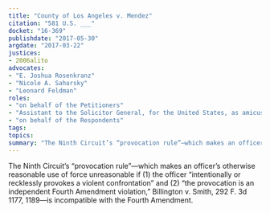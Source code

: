 ```yaml
---
title: "County of Los Angeles v. Mendez"
citation: "581 U.S. ___"
docket: "16-369"
publishdate: "2017-05-30"
argdate: "2017-03-22"
justices:
- 2006alito
advocates:
- "E. Joshua Rosenkranz"
- "Nicole A. Saharsky"
- "Leonard Feldman"
roles:
- "on behalf of the Petitioners"
- "Assistant to the Solicitor General, for the United States, as amicus curiae, supporting the Petitioners"
- "on behalf of the Respondents"
tags:
topics:
summary: "The Ninth Circuit’s “provocation rule”—which makes an officer’s otherwise reasonable use of force unreasonable if (1) the officer “intentionally or recklessly provokes a violent confrontation” and (2) “the provocation is an independent Fourth Amendment violation,” Billington v. Smith, 292 F. 3d 1177, 1189—is incompatible with the Fourth Amendment."
---
```

The Ninth Circuit’s “provocation rule”—which makes an officer’s otherwise reasonable use of force unreasonable if (1) the officer “intentionally or recklessly provokes a violent confrontation” and (2) “the provocation is an independent Fourth Amendment violation,” Billington v. Smith, 292 F. 3d 1177, 1189—is incompatible with the Fourth Amendment.

